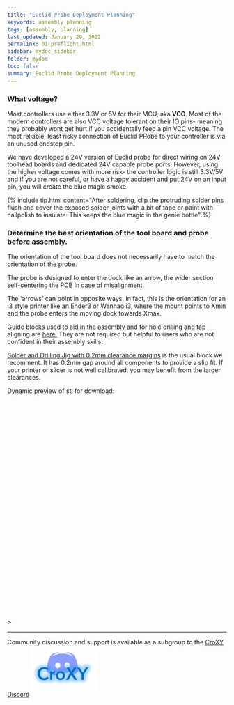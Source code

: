 ```yaml
---
title: "Euclid Probe Deployment Planning"
keywords: assembly planning
tags: [assembly, planning]
last_updated: January 29, 2022
permalink: 01_preflight.html
sidebar: mydoc_sidebar
folder: mydoc
toc: false
summary: Euclid Probe Deployment Planning 
---
```


### What voltage? 
Most controllers use either 3.3V or 5V for their MCU, aka <b>VCC</b>. Most of the modern controllers are also VCC voltage tolerant on their IO pins- meaning they probably wont get hurt if you accidentally feed a pin VCC voltage.  The most reliable, least risky connection of Euclid PRobe to your controller is via an unused endstop pin.  

We have developed a 24V version of Euclid probe for direct wiring on 24V toolhead boards and dedicated 24V capable probe ports. However, using the higher voltage comes with more risk- the controller logic is still 3.3V/5V and if you are not careful, or have a happy accident and put 24V on an input pin, you will create the blue magic smoke. 

{% include tip.html content="After soldering, clip the protruding solder pins flush and cover the exposed solder joints with a bit of tape or paint with nailpolish to insulate. This keeps the blue magic in the genie bottle" %}


### Determine the best orientation of the tool board and probe before assembly.

The orientation of the tool board does not necessarily have to match the orientation of the probe. 

The probe is designed to enter the dock like an arrow, the wider section self-centering the PCB in case of misalignment. 

The 'arrows' can point in opposite ways. In fact, this is the orientation for an i3 style printer like an Ender3 or Wanhao i3, where the mount points to Xmin and the probe enters the moving dock towards Xmax.   

Guide blocks used to aid in the assembly and for hole drilling and tap aligning are <a href='https://github.com/nionio6915/Euclid_Probe/tree/main/stls/Assembly%20Jigs' target="_blank"> here.</a> They are not required but helpful to users who are not confident in their assembly skills. 

<a href='https://github.com/nionio6915/Euclid_Probe/raw/main/stls/Assembly%20Jigs/soldering_jigV5-0.2mm_margin.stl'>Solder and Drilling Jig with 0.2mm clearance margins</a> is the usual block we recomment. It has 0.2mm gap around all components to provide a slip fit. If your printer or slicer is not well calibrated, you may benefit from the larger clearances. 

Dynamic preview of stl for download:

<div id="stl_cont" style="width:500px;height:500px;margin:1"></div>>

<script>
    var stl_viewer=new StlViewer
    (
      document.getElementById("stl_cont"), 
      {
          allow_drag_and_drop: false,
          auto_rotate:true,
          auto_resize:true,
          models: 
          [ 
            {filename:"../stls/Assembly%20Jigs/soldering_jigV5-0.2mm_margin.stl", color:"#1E73BE", scale:3, rotationx:5.0, rotationy:-0.50, rotationz:0.0} 
          ]
      }
    );
</script>  
- - -  
Community discussion and support is available as a subgroup to the <a href='https://discord.gg/jfnVrUx2uK'>CroXY Discord</a> <a href='https://discord.gg/jfnVrUx2uK'> <img src="images\CroXYDiscord.png" alt="CroXY Discord"></a>


